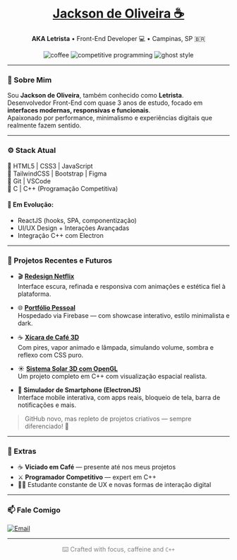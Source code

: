<h1 align="center">
  <a href="https://letristadev.web.app" target="_blank">Jackson de Oliveira ☕</a>
</h1>

<p align="center">
  <b>AKA Letrista</b> • Front-End Developer 💻 • Campinas, SP 🇧🇷
</p>

<p align="center">
  <img src="https://img.shields.io/badge/Coffee%20Lover-%23e3c09c?style=flat&logo=buymeacoffee&logoColor=black" alt="coffee" />
  <img src="https://img.shields.io/badge/Competitive%20Programmer-%2300599C?style=flat&logo=c&logoColor=white" alt="competitive programming" />
  <img src="https://img.shields.io/badge/Code%20like%20a%20Ghost-%23191919?style=flat&logo=ghost&logoColor=white" alt="ghost style" />
</p>

---

### 🎩 Sobre Mim

Sou **Jackson de Oliveira**, também conhecido como **Letrista**.  
Desenvolvedor Front-End com quase 3 anos de estudo, focado em **interfaces modernas, responsivas e funcionais**.  
Apaixonado por performance, minimalismo e experiências digitais que realmente fazem sentido.

---

### ⚙️ Stack Atual

💾 HTML5 | CSS3 | JavaScript  
🎨 TailwindCSS | Bootstrap | Figma  
🧠 Git | VSCode  
🧮 C | C++ (Programação Competitiva)

#### 🧪 Em Evolução:

- ReactJS (hooks, SPA, componentização)
- UI/UX Design + Interações Avançadas
- Integração C++ com Electron

---

### 🚧 Projetos Recentes e Futuros

- 🎬 <a href="https://letrista.github.io/netflix" target="_blank">**Redesign Netflix**</a>  
  Interface escura, refinada e responsiva com animações e estética fiel à plataforma.

- 🌐 <a href="https://letristadev.web.app" target="_blank">**Portfólio Pessoal**</a>  
  Hospedado via Firebase — com showcase interativo, estilo minimalista e dark.

- ☕ <a href="https://letrista.github.io/css-coffee-cup" target="_blank">**Xícara de Café 3D**</a>  
  Com pires, vapor animado e lâmpada, simulando volume, sombra e reflexo com CSS puro.  

- ☀️ <a href="https://github.com/letrista/solar-system" target="_blank">**Sistema Solar 3D com OpenGL**</a>  
  Um projeto completo em C++ com visualização espacial realista.

- 📱 **Simulador de Smartphone (ElectronJS)**  
  Interface mobile interativa, com apps reais, bloqueio de tela, barra de notificações e mais.

> GitHub novo, mas repleto de projetos criativos — sempre diferenciado! 👀

---

### 🧠 Extras

- ☕ **Viciado em Café** — presente até nos meus projetos  
- ⚔️ **Programador Competitivo** — expert em C++  
- 🧑‍🎨 Estudante constante de UX e novas formas de interação digital  

---

### 📫 Fale Comigo

[![Email](https://img.shields.io/badge/E--mail-jacksonndeoliveira@gmail.com-%23EA4335?style=flat&logo=gmail&logoColor=white)](mailto:jacksonndeoliveira@gmail.com)

---

<p align="center" style="color: gray">
  ⌨️ Crafted with focus, caffeine and <code>C++</code>
</p>
